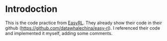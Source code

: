 # Introdoction

This is the code practice from [EasyRL](https://datawhalechina.github.io/easy-rl/#/). 
They already show their code in their github (https://github.com/datawhalechina/easy-rl). I referenced their code and implemented it myself, adding some comments. 
